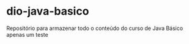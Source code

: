 # dio-java-basico
Repositório para armazenar todo o conteúdo do curso de Java Básico
apenas um teste